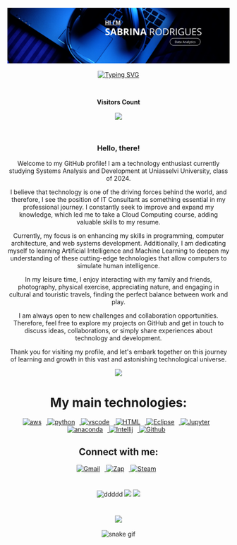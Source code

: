 ![1](https://raw.githubusercontent.com/sbr-rodrigues/sbr-rodrigues/refs/heads/main/Perfil%20Sabrina.png)
<div  align="center"> 

[![Typing SVG](https://readme-typing-svg.herokuapp.com/?color=ffd700&size=35&center=true&vCenter=true&width=1000&lines=Hello!,+My+name+is+Sabrina+Barbosa+Rodrigues;Cloud+school+student;I+from+Brasil,+RJ;I+study+Data+Analytics+Uniasselvi+University;Be+Welcome!+:%29)](https://git.io/typing-svg)

<div align="center">
<br><p align="centre"><b>Visitors Count</b></p>  
<p align="center"><img align="center" src="https://profile-counter.glitch.me/{SabrinaRodrigues}/count.svg" /></p> 
<br></div>



### Hello, there! 


Welcome to my GitHub profile! I am a technology enthusiast currently studying Systems Analysis and Development at Uniasselvi University, class of 2024.

I believe that technology is one of the driving forces behind the world, and therefore, I see the position of IT Consultant as something essential in my professional journey. I constantly seek to improve and expand my knowledge, which led me to take a Cloud Computing course, adding valuable skills to my resume.

Currently, my focus is on enhancing my skills in programming, computer architecture, and web systems development. Additionally, I am dedicating myself to learning Artificial Intelligence and Machine Learning to deepen my understanding of these cutting-edge technologies that allow computers to simulate human intelligence.

In my leisure time, I enjoy interacting with my family and friends, photography, physical exercise, appreciating nature, and engaging in cultural and touristic travels, finding the perfect balance between work and play.

I am always open to new challenges and collaboration opportunities. Therefore, feel free to explore my projects on GitHub and get in touch to discuss ideas, collaborations, or simply share experiences about technology and development.

Thank you for visiting my profile, and let's embark together on this journey of learning and growth in this vast and astonishing technological universe.

<p align="center">
  <img src="https://github-profile-trophy.vercel.app/?username=SabrinaRodrigues&theme=dracula&row=2&no-bg=true&column=3&margin-w=15&margin-h=15" />
</p>


# My main technologies:

<a href="https://aws.amazon.com/pt/?nc2=h_lg" target="_blank" rel="noreferrer">
      <img  alt="aws" height="50px" style="padding-right:10px;" src="https://download.logo.wine/logo/Amazon_Web_Services/Amazon_Web_Services-Logo.wine.png" />
  </a>
<a href="https://www.python.org/" target="_blank" rel="noreferrer">
      <img  alt="python" height="50px" style="padding-right:10px;" src="https://cdn.jsdelivr.net/gh/devicons/devicon/icons/python/python-original.svg" />
  </a>
    <a href="https://code.visualstudio.com/" target="_blank" rel="noreferrer">
      <img  alt="vscode" height="50px" style="padding-right:10px;"src="https://cdn.jsdelivr.net/gh/devicons/devicon/icons/vscode/vscode-original.svg"/>
  </a>
  <a href="URL_https://pt.wikipedia.org/wiki/HTML" target="_blank" rel="noreferrer">
  <img alt="HTML" height="50px" style="padding-right:10px;" src="https://upload.wikimedia.org/wikipedia/commons/6/61/HTML5_logo_and_wordmark.svg" />
  </a>
  <a href="https://www.eclipse.org/" target="_blank" rel="noreferrer">
      <img  alt="Eclipse" height="50px" style="padding-right:10px;" src="https://cdn.freebiesupply.com/logos/large/2x/eclipse-11-logo-svg-vector.svg" />
  </a>
    <a href="http://jupyter.org/" target="_blank" rel="noreferrer">
      <img  alt="Jupyter" height="50px" style="padding-right:10px;"src="https://cdn.jsdelivr.net/gh/devicons/devicon/icons/jupyter/jupyter-original-wordmark.svg"/>
  </a>
  <a href="https://www.anaconda.com" target="_blank" rel="noreferrer">
      <img  alt="anaconda" height="50px" style="padding-right:10px;" src="https://cdn.jsdelivr.net/gh/devicons/devicon/icons/anaconda/anaconda-original.svg"/>
  </a>
    <a href="https://git-scm.com/downloads" target="_blank" rel="noreferrer">
      <img  alt="Intellij" height="50px" style="padding-right:10px;" src="https://cdn.worldvectorlogo.com/logos/git-bash.svg"/>
  </a>
   <a href="https://github.com/SabrinaRodrigues" target="_blank" rel="noreferrer">
      <img  alt="Github" height="50px" style="padding-right:10px;" src="https://cdn.jsdelivr.net/gh/devicons/devicon/icons/git/git-original.svg"/>
  </a>
 
   
## Connect with me: 

<a href="mailto:sabrina.idev@gmail.com" target="_blank" rel="noreferrer">
      <img  alt="Gmail" height="45px" style="padding-right:10px;" src="https://upload.wikimedia.org/wikipedia/commons/7/7e/Gmail_icon_%282020%29.svg" />
  </a>
  <a href="https://wa.me/5521976655246?text=Bem+vindo+%21+me+chamo%2C+Sabrina+Rodrigues+." target="_blank" rel="noreferrer">
      <img  alt="Zap" height="50px" style="padding-right:10px; ;" src="https://upload.wikimedia.org/wikipedia/commons/6/6b/WhatsApp.svg"/>
  </a>
  <a href="https://www.linkedin.com/in/sabrina-rodrigues-36b820270/" target="_blank" rel="noreferrer">
      <img  alt="Steam" height="50px" style="padding-right:10px;"src="https://upload.wikimedia.org/wikipedia/commons/thumb/8/81/LinkedIn_icon.svg/800px-LinkedIn_icon.svg.png?20210220164014"/>
 </a>

#

![ddddd](http://github-profile-summary-cards.vercel.app/api/cards/stats?username=HalleyVeras&theme=tokyonight)
![](http://github-profile-summary-cards.vercel.app/api/cards/stats?username=SabrinaRodrigues&theme=tokyonight)
![](http://github-profile-summary-cards.vercel.app/api/cards/most-commit-language?username=SabrinaRodrigues&theme=tokyonight)
#

![](http://github-profile-summary-cards.vercel.app/api/cards/profile-details?username=SabrinaRodrigues&theme=tokyonight)

![snake gif](https://github.com/sbr-rodrigues/sbr-rodrigues/blob/output/github-contribution-grid-snake.gif)

 



